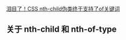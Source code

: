 

[泪目了！CSS nth-child伪类终于支持了of关键词](https://segmentfault.com/a/1190000043638129)


## 关于 nth-child 和 nth-of-type

